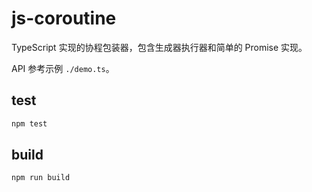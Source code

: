 # js-coroutine

TypeScript 实现的协程包装器，包含生成器执行器和简单的 Promise 实现。

API 参考示例 `./demo.ts`。

## test

```sh
npm test
```

## build

```sh
npm run build
```